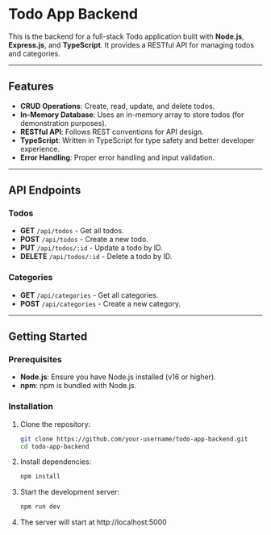 # Todo App Backend

This is the backend for a full-stack Todo application built with **Node.js**, **Express.js**, and **TypeScript**. It provides a RESTful API for managing todos and categories.

---

## Features

- **CRUD Operations**: Create, read, update, and delete todos.
- **In-Memory Database**: Uses an in-memory array to store todos (for demonstration purposes).
- **RESTful API**: Follows REST conventions for API design.
- **TypeScript**: Written in TypeScript for type safety and better developer experience.
- **Error Handling**: Proper error handling and input validation.

---

## API Endpoints

### Todos
- **GET** `/api/todos` - Get all todos.
- **POST** `/api/todos` - Create a new todo.
- **PUT** `/api/todos/:id` - Update a todo by ID.
- **DELETE** `/api/todos/:id` - Delete a todo by ID.

### Categories
- **GET** `/api/categories` - Get all categories.
- **POST** `/api/categories` - Create a new category.

---

## Getting Started

### Prerequisites

- **Node.js**: Ensure you have Node.js installed (v16 or higher).
- **npm**: npm is bundled with Node.js.

### Installation

1. Clone the repository:
   ```bash
   git clone https://github.com/your-username/todo-app-backend.git
   cd todo-app-backend
2. Install dependencies:
   ```bash
   npm install
3. Start the development server:
   ```bash
   npm run dev
4. The server will start at http://localhost:5000

